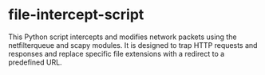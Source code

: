 # file-intercept-script
This Python script intercepts and modifies network packets using the netfilterqueue and scapy modules. It is designed to trap HTTP requests and responses and replace specific file extensions with a redirect to a predefined URL.
